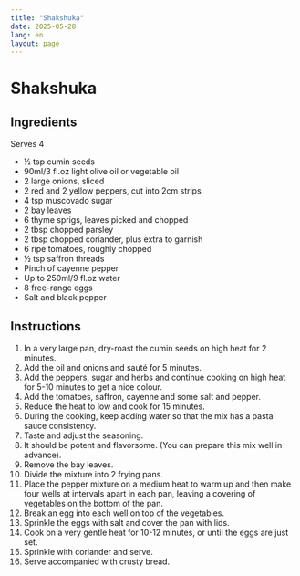 ```yaml
---
title: "Shakshuka"
date: 2025-05-28
lang: en
layout: page
---
```

# Shakshuka

## Ingredients
Serves 4

* ½ tsp cumin seeds
* 90ml/3 fl.oz light olive oil or vegetable oil
* 2 large onions, sliced
* 2 red and 2 yellow peppers, cut into 2cm strips
* 4 tsp muscovado sugar
* 2 bay leaves
* 6 thyme sprigs, leaves picked and chopped
* 2 tbsp chopped parsley
* 2 tbsp chopped coriander, plus extra to garnish
* 6 ripe tomatoes, roughly chopped
* ½ tsp saffron threads
* Pinch of cayenne pepper
* Up to 250ml/9 fl.oz water
* 8 free-range eggs
* Salt and black pepper

## Instructions

1. In a very large pan, dry-roast the cumin seeds on high heat for 2 minutes.
2. Add the oil and onions and sauté for 5 minutes.
3. Add the peppers, sugar and herbs and continue cooking on high heat for 5-10 minutes to get a nice colour.
4. Add the tomatoes, saffron, cayenne and some salt and pepper.
5. Reduce the heat to low and cook for 15 minutes.
6. During the cooking, keep adding water so that the mix has a pasta sauce consistency.
7. Taste and adjust the seasoning.
8. It should be potent and flavorsome. (You can prepare this mix well in advance).
9. Remove the bay leaves.
10. Divide the mixture into 2 frying pans.
11. Place the pepper mixture on a medium heat to warm up and then make four wells at intervals apart in each pan, leaving a covering of vegetables on the bottom of the pan.
12. Break an egg into each well on top of the vegetables.
13. Sprinkle the eggs with salt and cover the pan with lids.
14. Cook on a very gentle heat for 10-12 minutes, or until the eggs are just set.
15. Sprinkle with coriander and serve.
16. Serve accompanied with crusty bread.